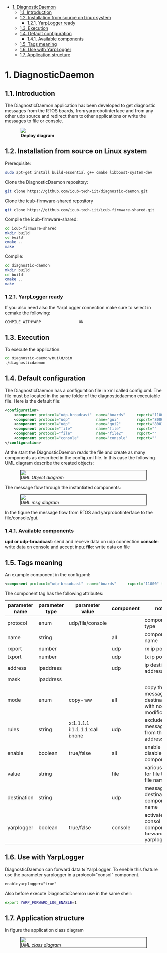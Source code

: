 <!-- TOC -->

- [1. DiagnosticDaemon](#1-diagnosticdaemon)
  - [1.1. Introduction](#11-introduction)
  - [1.2. Installation from source on Linux system](#12-installation-from-source-on-linux-system)
    - [1.2.1. YarpLogger ready](#121-yarplogger-ready)
  - [1.3. Execution](#13-execution)
  - [1.4. Default configuration](#14-default-configuration)
    - [1.4.1. Available components](#141-available-components)
  - [1.5. Tags meaning](#15-tags-meaning)
  - [1.6. Use with YarpLogger](#16-use-with-yarplogger)
  - [1.7. Application structure](#17-application-structure)

<!-- /TOC -->

# 1. DiagnosticDaemon

## 1.1. Introduction

The DiagnosticDaemon application has been developed to get diagnostic messages from the RTOS boards, from yarprobotinterface and from any other udp source and redirect them to other applications or write the messages to file or console.

<figure style="display:block;margin-left:auto;margin-right:auto;width:80%">
    <img src="img/diagnosticarchitecture.png" >
    <figcaption><b>Deploy diagram</b></figcaption>
</figure>


## 1.2. Installation from source on Linux system

Prerequisite:

```bash
sudo apt-get install build-essential g++ cmake libboost-system-dev
```
Clone the DiagnosticDaemon repository:

```bash
git clone https://github.com/icub-tech-iit/diagnostic-daemon.git
```

Clone the icub-firmware-shared repository
```bash
git clone https://github.com/icub-tech-iit/icub-firmware-shared.git
```

Compile the icub-firmware-shared:
```bash
cd icub-firmware-shared
mkdir build
cd build
cmake ..
make

```

Compile:
```bash
cd diagnostic-daemon
mkdir build
cd build
cmake ..
make

```

### 1.2.1. YarpLogger ready
If you also need also the YarpLogger connection make sure to select in ccmake the following:

```                                       
COMPILE_WITHYARP                 ON                                                                                                                                             
```                                                

## 1.3. Execution

To execute the application:
```bash
cd diagnostic-daemon/build/bin
./diagnosticdaemon
```

## 1.4. Default configuration

The DiagnosticDaemon has a configuration file in xml called config.xml.
The file must be located in the same folder of the diagnosticdaemon executable file.
Here is the default file:

```xml
<configuration>
    <component protocol="udp-broadcast"  name="boards"     rxport="11000" txport="11000" address="10.0.1.1"   mask="255.255.255.0" mode="copy-raw"    addressfilter="x:10.0.1.4 i:10.0.1.1" enable="true"  value="" destination="file file2 console gui gui2"/>  
    <component protocol="udp"            name="gui"        rxport="8000"  txport="9000"  address="127.0.0.1"  mask=""              mode="copy-raw"    addressfilter="" enable="false"  value="" destination="boards"/>
    <component protocol="udp"            name="gui2"       rxport="8001"  txport="9001"  address="127.0.0.1"  mask=""              mode="copy-raw"    addressfilter="" enable="false"  value="" destination="boards"/>
    <component protocol="file"           name="file"       rxport=""      txport=""      address=""           mask=""              mode="copy-parser" addressfilter="" enable="true"  value="logger.log" destination=""/>
    <component protocol="file"           name="file2"      rxport=""      txport=""      address=""           mask=""              mode="copy-parser" addressfilter="" enable="true"  value="logger2.log" destination=""/>
    <component protocol="console"        name="console"    rxport=""      txport=""      address=""           mask=""              mode="copy-parser" addressfilter="" enable="true"  value="" destination="boards"/>
</configuration>

```
At the start the DiagnosticDaemon reads the file and create as many components as described in the
config.xml file. In this case the following UML diagram describe the created objects:

<figure style="display:block;margin-left:auto;margin-right:auto;width:80%;border:solid 1px">
    <img src="img/diagnosticdaemonobj.png" >
    <figcaption><i>UML Object diagram</i></figcaption>
</figure>

The message flow through the instantiated components:

<figure style="display:block;margin-left:auto;margin-right:auto;width:80%;border:solid 1px">
    <img src="img/diagnosticdaemonmsgz.png" >
    <figcaption><i>UML msg diagram</i></figcaption>
</figure>
In the figure the message flow from RTOS and yarprobotinterface to the file/console/gui.

### 1.4.1. Available components
**upd or udp-broadcast**: send and receive data on udp connection
**console**: write data on console and accept input
**file**: write data on file

## 1.5. Tags meaning

An example component in the config.xml:

```xml
<component protocol="udp-broadcast"  name="boards"     rxport="11000" txport="11000" address="10.0.1.1"   mask="255.255.255.0" mode="copy-raw"    filter="all" enable="true"  value="" destination="file file2 console gui gui2"/>
```

The component tag has the following attributes:

| parameter name | parameter type |parameter value|component| note |
|---------|--------|--------|-----|--------|
|protocol|enum|udp/file/console||component type|
|name|string||all| component name|
|rxport|number||udp|rx ip port|
|txport|number||udp|tx ip port|
|address|ipaddress||udp|ip destination address|
|mask|ipaddress||||
|mode|enum|copy-raw|all|copy the messages to destination with no modifications|
|rules|string|x:1.1.1.1 i:1.1.1.1 x:all i:none|udp|excluded messages from this addresses|
|enable|boolean|true/false|all|enable or disable the component|
|value|string||file|various uses, for file the file name|
|destination|string||udp|messages destination components name|
|yarplogger|boolean|true/false|console|activate in consol component forward to yarplogger|

## 1.6. Use with YarpLogger
DiagnosticDaemon can forward data to YarpLogger.
To eneble this feature use the parameter yarplogger in a protocol="consol"
component.

```xml
enableyarplogger="true"
```

Also before execute DiagnosticDaemon use in the same shell:

```bash
export YARP_FORWARD_LOG_ENABLE=1
```

## 1.7. Application structure

In figure the application class diagram.

<figure style="display:block;margin-left:auto;margin-right:auto;width:80%;border:solid 1px">
    <img src="img/diagnosticdaemonclass.png" >
    <figcaption><i>UML class diagram</i></figcaption>
</figure>
